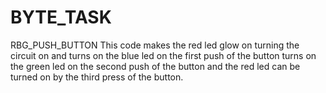 # BYTE_TASK
RBG_PUSH_BUTTON
This code makes the red led glow on turning the circuit on and 
turns on the blue led on the first push of the button 
turns on the green led on the second push of the button 
and the red led can be turned on by the third press of the button.
